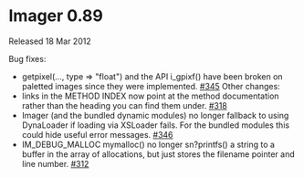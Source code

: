 # Imager 0.89

Released 18 Mar 2012

Bug fixes:
- getpixel(..., type => "float") and the API i_gpixf() have been broken on paletted images since they were implemented. [#345](https://github.com/tonycoz/imager/issues/345)
Other changes:
- links in the METHOD INDEX now point at the method documentation rather than the heading you can find them under. [#318](https://github.com/tonycoz/imager/issues/318)
- Imager (and the bundled dynamic modules) no longer fallback to using DynaLoader if loading via XSLoader fails. For the bundled modules this could hide useful error messages. [#346](https://github.com/tonycoz/imager/issues/346)
- IM_DEBUG_MALLOC mymalloc() no longer sn?printfs() a string to a buffer in the array of allocations, but just stores the filename pointer and line number. [#312](https://github.com/tonycoz/imager/issues/312)